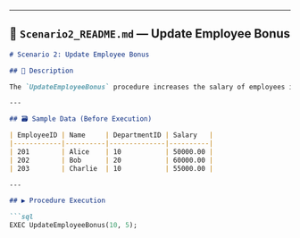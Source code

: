 
---

## 📁 `Scenario2_README.md` — Update Employee Bonus

```markdown
# Scenario 2: Update Employee Bonus

## 🧾 Description

The `UpdateEmployeeBonus` procedure increases the salary of employees in a specific department by a **given bonus percentage**. The department ID and bonus percent are passed as **input parameters**.

---

## 🗃️ Sample Data (Before Execution)

| EmployeeID | Name     | DepartmentID | Salary   |
|------------|----------|--------------|----------|
| 201        | Alice    | 10           | 50000.00 |
| 202        | Bob      | 20           | 60000.00 |
| 203        | Charlie  | 10           | 55000.00 |

---

## ▶️ Procedure Execution

```sql
EXEC UpdateEmployeeBonus(10, 5);
